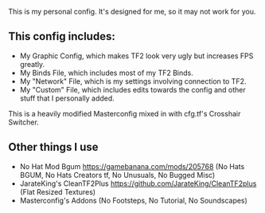 This is my personal config. It's designed for me, so it may not work for you.

## This config includes:
-  My Graphic Config, which makes TF2 look very ugly but increases FPS greatly.
-  My Binds File, which includes most of my TF2 Binds.
-  My "Network" File, which is my settings involving connection to TF2.
-  My "Custom" File, which includes edits towards the config and other stuff that I personally added.
	
This is a heavily modified Masterconfig mixed in with cfg.tf's Crosshair Switcher.

## Other things I use

- No Hat Mod Bgum https://gamebanana.com/mods/205768 (No Hats BGUM, No Hats Creators tf, No Unusuals, No Bugged Misc)
- JarateKing's CleanTF2Plus https://github.com/JarateKing/CleanTF2plus (Flat Resized Textures)
- Masterconfig's Addons (No Footsteps, No Tutorial, No Soundscapes)
